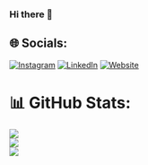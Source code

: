 ### Hi there 👋

## 🌐 Socials:
[![Instagram](https://img.shields.io/badge/Instagram-%23E4405F.svg?logo=Instagram&logoColor=white)](https://instagram.com/biel_schmidt) [![LinkedIn](https://img.shields.io/badge/LinkedIn-%230077B5.svg?logo=linkedin&logoColor=white)](https://linkedin.com/in/schmidtgabriel2509) [![Website](https://img.shields.io/badge/schmidtGabriel-purple)
](https://www.schmidtgabriel.dev.br/)

# 📊 GitHub Stats:  
![](https://github-readme-streak-stats.herokuapp.com/?user=schmidtGabriel&theme=dark&hide_border=false)
<br/>
![](https://github-readme-stats.vercel.app/api?username=schmidtGabriel&theme=dark&hide_border=false&include_all_commits=false&count_private=true) 
<br/>
![](https://github-readme-stats.vercel.app/api/top-langs/?username=schmidtGabriel&theme=dark&hide_border=false&include_all_commits=false&count_private=true&layout=compact)
<br/>
